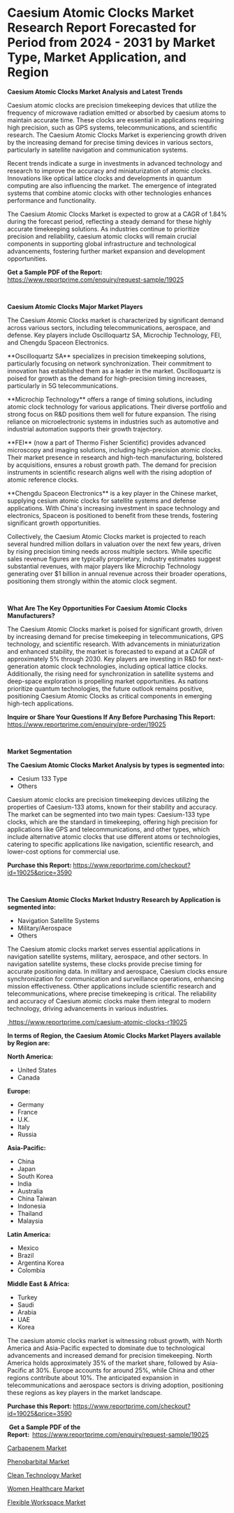 <p><h1>Caesium Atomic Clocks Market Research Report Forecasted for Period from 2024 -  2031 by Market Type, Market Application, and Region</h1></p><p><strong>Caesium Atomic Clocks Market Analysis and Latest Trends</strong></p>
<p><p>Caesium atomic clocks are precision timekeeping devices that utilize the frequency of microwave radiation emitted or absorbed by caesium atoms to maintain accurate time. These clocks are essential in applications requiring high precision, such as GPS systems, telecommunications, and scientific research. The Caesium Atomic Clocks Market is experiencing growth driven by the increasing demand for precise timing devices in various sectors, particularly in satellite navigation and communication systems.</p><p>Recent trends indicate a surge in investments in advanced technology and research to improve the accuracy and miniaturization of atomic clocks. Innovations like optical lattice clocks and developments in quantum computing are also influencing the market. The emergence of integrated systems that combine atomic clocks with other technologies enhances performance and functionality.</p><p>The Caesium Atomic Clocks Market is expected to grow at a CAGR of 1.84% during the forecast period, reflecting a steady demand for these highly accurate timekeeping solutions. As industries continue to prioritize precision and reliability, caesium atomic clocks will remain crucial components in supporting global infrastructure and technological advancements, fostering further market expansion and development opportunities.</p></p>
<p><strong>Get a Sample PDF of the Report:&nbsp;</strong> <a href="https://www.reportprime.com/enquiry/request-sample/19025?utm_campaign=1088&utm_medium=2&utm_source=Github&utm_content=ia&utm_term=22112024&utm_id=caesium-atomic-clocks">https://www.reportprime.com/enquiry/request-sample/19025</a></p>
<p>&nbsp;</p>
<p><strong>Caesium Atomic Clocks Major Market Players</strong></p>
<p><p>The Caesium Atomic Clocks market is characterized by significant demand across various sectors, including telecommunications, aerospace, and defense. Key players include Oscilloquartz SA, Microchip Technology, FEI, and Chengdu Spaceon Electronics.</p><p>**Oscilloquartz SA** specializes in precision timekeeping solutions, particularly focusing on network synchronization. Their commitment to innovation has established them as a leader in the market. Oscilloquartz is poised for growth as the demand for high-precision timing increases, particularly in 5G telecommunications.</p><p>**Microchip Technology** offers a range of timing solutions, including atomic clock technology for various applications. Their diverse portfolio and strong focus on R&D positions them well for future expansion. The rising reliance on microelectronic systems in industries such as automotive and industrial automation supports their growth trajectory.</p><p>**FEI** (now a part of Thermo Fisher Scientific) provides advanced microscopy and imaging solutions, including high-precision atomic clocks. Their market presence in research and high-tech manufacturing, bolstered by acquisitions, ensures a robust growth path. The demand for precision instruments in scientific research aligns well with the rising adoption of atomic reference clocks.</p><p>**Chengdu Spaceon Electronics** is a key player in the Chinese market, supplying cesium atomic clocks for satellite systems and defense applications. With China's increasing investment in space technology and electronics, Spaceon is positioned to benefit from these trends, fostering significant growth opportunities.</p><p>Collectively, the Caesium Atomic Clocks market is projected to reach several hundred million dollars in valuation over the next few years, driven by rising precision timing needs across multiple sectors. While specific sales revenue figures are typically proprietary, industry estimates suggest substantial revenues, with major players like Microchip Technology generating over $1 billion in annual revenue across their broader operations, positioning them strongly within the atomic clock segment.</p></p>
<p>&nbsp;</p>
<p><strong>What Are The Key Opportunities For Caesium Atomic Clocks Manufacturers?</strong></p>
<p><p>The Caesium Atomic Clocks market is poised for significant growth, driven by increasing demand for precise timekeeping in telecommunications, GPS technology, and scientific research. With advancements in miniaturization and enhanced stability, the market is forecasted to expand at a CAGR of approximately 5% through 2030. Key players are investing in R&D for next-generation atomic clock technologies, including optical lattice clocks. Additionally, the rising need for synchronization in satellite systems and deep-space exploration is propelling market opportunities. As nations prioritize quantum technologies, the future outlook remains positive, positioning Caesium Atomic Clocks as critical components in emerging high-tech applications.</p></p>
<p><strong>Inquire or Share Your Questions If Any Before Purchasing This Report:</strong> <a href="https://www.reportprime.com/enquiry/pre-order/19025?utm_campaign=1088&utm_medium=2&utm_source=Github&utm_content=ia&utm_term=22112024&utm_id=caesium-atomic-clocks">https://www.reportprime.com/enquiry/pre-order/19025</a></p>
<p>&nbsp;</p>
<p><strong>Market Segmentation</strong></p>
<p><strong>The Caesium Atomic Clocks Market Analysis by types is segmented into:</strong></p>
<p><ul><li>Cesium 133 Type</li><li>Others</li></ul></p>
<p><p>Caesium atomic clocks are precision timekeeping devices utilizing the properties of Caesium-133 atoms, known for their stability and accuracy. The market can be segmented into two main types: Caesium-133 type clocks, which are the standard in timekeeping, offering high precision for applications like GPS and telecommunications, and other types, which include alternative atomic clocks that use different atoms or technologies, catering to specific applications like navigation, scientific research, and lower-cost options for commercial use.</p></p>
<p><strong>Purchase this Report:&nbsp;</strong><a href="https://www.reportprime.com/checkout?id=19025&price=3590&utm_campaign=1088&utm_medium=2&utm_source=Github&utm_content=ia&utm_term=22112024&utm_id=caesium-atomic-clocks">https://www.reportprime.com/checkout?id=19025&price=3590</a></p>
<p>&nbsp;</p>
<p><strong>The Caesium Atomic Clocks Market Industry Research by Application is segmented into:</strong></p>
<p><ul><li>Navigation Satellite Systems</li><li>Military/Aerospace</li><li>Others</li></ul></p>
<p><p>The Caesium atomic clocks market serves essential applications in navigation satellite systems, military, aerospace, and other sectors. In navigation satellite systems, these clocks provide precise timing for accurate positioning data. In military and aerospace, Caesium clocks ensure synchronization for communication and surveillance operations, enhancing mission effectiveness. Other applications include scientific research and telecommunications, where precise timekeeping is critical. The reliability and accuracy of Caesium atomic clocks make them integral to modern technology, driving advancements in various industries.</p></p>
<p><a href="https://www.reportprime.com/caesium-atomic-clocks-r19025?utm_campaign=1088&utm_medium=2&utm_source=Github&utm_content=ia&utm_term=22112024&utm_id=caesium-atomic-clocks">&nbsp;https://www.reportprime.com/caesium-atomic-clocks-r19025</a></p>
<p><strong>In terms of Region, the Caesium Atomic Clocks Market Players available by Region are:</strong></p>
<p>
    <p> <strong> North America: </strong>
        <ul>
            <li>United States</li>
            <li>Canada</li>
        </ul>
        </p> 
    <p> <strong> Europe: </strong>
        <ul>
            <li>Germany</li>
            <li>France</li>
            <li>U.K.</li>
            <li>Italy</li>
            <li>Russia</li>
        </ul>
        </p> 
    <p> <strong> Asia-Pacific: </strong>
        <ul>
            <li>China</li>
            <li>Japan</li>
            <li>South Korea</li>
            <li>India</li>
            <li>Australia</li>
            <li>China Taiwan</li>
            <li>Indonesia</li>
            <li>Thailand</li>
            <li>Malaysia</li>
        </ul>
        </p> 
    <p> <strong> Latin America: </strong>
        <ul>
            <li>Mexico</li>
            <li>Brazil</li>
            <li>Argentina Korea</li>
            <li>Colombia</li>
        </ul>
        </p> 
    <p> <strong> Middle East & Africa: </strong>
        <ul>
            <li>Turkey</li>
            <li>Saudi</li>
            <li>Arabia</li>
            <li>UAE</li>
            <li>Korea</li>
        </ul>
    </p>
    </p>
<p><p>The caesium atomic clocks market is witnessing robust growth, with North America and Asia-Pacific expected to dominate due to technological advancements and increased demand for precision timekeeping. North America holds approximately 35% of the market share, followed by Asia-Pacific at 30%. Europe accounts for around 25%, while China and other regions contribute about 10%. The anticipated expansion in telecommunications and aerospace sectors is driving adoption, positioning these regions as key players in the market landscape.</p></p>
<p><strong>Purchase this Report: </strong><a href="https://www.reportprime.com/checkout?id=19025&price=3590&utm_campaign=1088&utm_medium=2&utm_source=Github&utm_content=ia&utm_term=22112024&utm_id=caesium-atomic-clocks">https://www.reportprime.com/checkout?id=19025&price=3590</a></p>
<p>&nbsp;<strong>Get a Sample PDF of the Report:&nbsp;&nbsp;</strong><a href="https://www.reportprime.com/enquiry/request-sample/19025?utm_campaign=1088&utm_medium=2&utm_source=Github&utm_content=ia&utm_term=22112024&utm_id=caesium-atomic-clocks">https://www.reportprime.com/enquiry/request-sample/19025</a></p>
<p><strong></strong></p>
<p><p><a href="https://issuu.com/reportprime-2/docs/carbapenem-market-size-2030.pptx_96e52183f4316c?utm_campaign=1088&utm_medium=2&utm_source=Github&utm_content=ia&utm_term=22112024&utm_id=caesium-atomic-clocks">Carbapenem Market</a></p><p><a href="https://issuu.com/reportprime-2/docs/phenobarbital-market-size-2030.pptx_5e57afaf4a9300?utm_campaign=1088&utm_medium=2&utm_source=Github&utm_content=ia&utm_term=22112024&utm_id=caesium-atomic-clocks">Phenobarbital Market</a></p><p><a href="https://www.linkedin.com/pulse/deep-dive-clean-technology-market-itstrends-segmentation-zjlae?utm_campaign=1088&utm_medium=2&utm_source=Github&utm_content=ia&utm_term=22112024&utm_id=caesium-atomic-clocks">Clean Technology Market</a></p><p><a href="https://www.linkedin.com/pulse/comprehensive-growth-study-women-healthcare-market-wcz5c?utm_campaign=1088&utm_medium=2&utm_source=Github&utm_content=ia&utm_term=22112024&utm_id=caesium-atomic-clocks">Women Healthcare Market</a></p><p><a href="https://www.linkedin.com/pulse/anticipated-growth-flexible-workspace-market-88-cagr-2024-2031-3ywwe?utm_campaign=1088&utm_medium=2&utm_source=Github&utm_content=ia&utm_term=22112024&utm_id=caesium-atomic-clocks">Flexible Workspace Market</a></p></p>